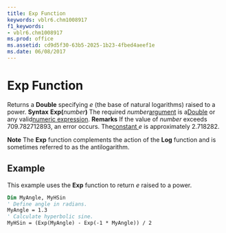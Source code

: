 ```yaml
---
title: Exp Function
keywords: vblr6.chm1008917
f1_keywords:
- vblr6.chm1008917
ms.prod: office
ms.assetid: cd9d5f30-63b5-2025-1b23-4fbed4aeef1e
ms.date: 06/08/2017
---
```



# Exp Function



Returns a **Double** specifying _e_ (the base of natural logarithms) raised to a power.
 **Syntax**
 **Exp(**_number_**)**
The required  _number_[argument](vbe-glossary.md) is a[Double](vbe-glossary.md) or any valid[numeric expression](vbe-glossary.md).
 **Remarks**
If the value of  _number_ exceeds 709.782712893, an error occurs. The[constant ](vbe-glossary.md) _e_ is approximately 2.718282.

 **Note**  The **Exp** function complements the action of the **Log** function and is sometimes referred to as the antilogarithm.


## Example

This example uses the **Exp** function to return _e_ raised to a power.


```vb
Dim MyAngle, MyHSin
' Define angle in radians.
MyAngle = 1.3    
' Calculate hyperbolic sine.
MyHSin = (Exp(MyAngle) - Exp(-1 * MyAngle)) / 2  

```


